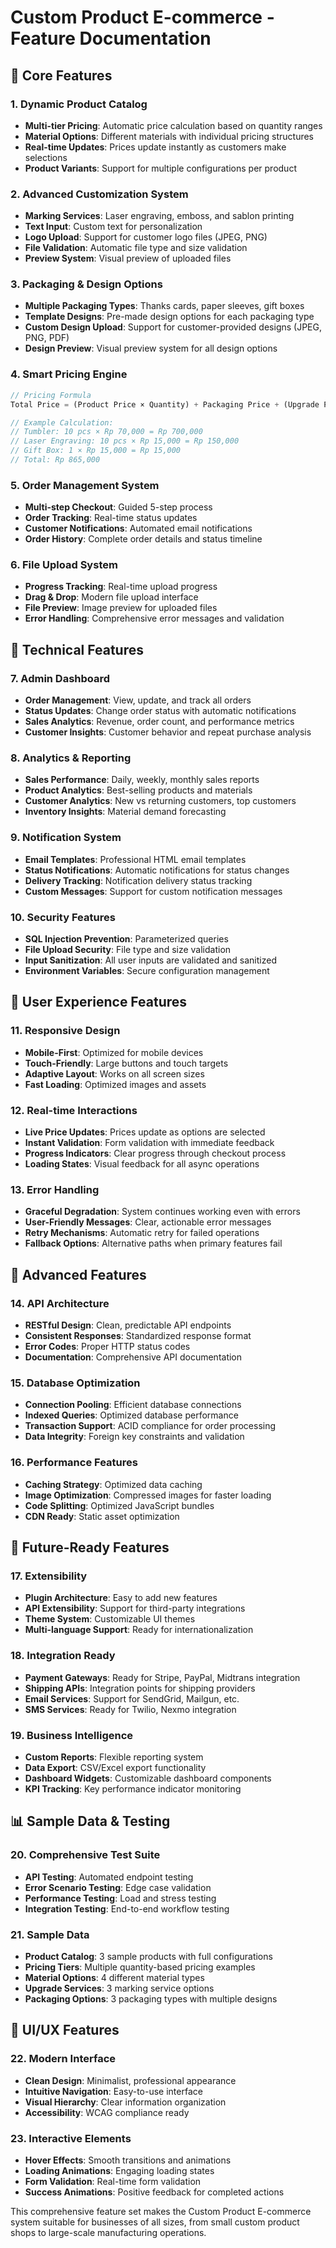 # Custom Product E-commerce - Feature Documentation

## 🎯 Core Features

### 1. Dynamic Product Catalog
- **Multi-tier Pricing**: Automatic price calculation based on quantity ranges
- **Material Options**: Different materials with individual pricing structures
- **Real-time Updates**: Prices update instantly as customers make selections
- **Product Variants**: Support for multiple configurations per product

### 2. Advanced Customization System
- **Marking Services**: Laser engraving, emboss, and sablon printing
- **Text Input**: Custom text for personalization
- **Logo Upload**: Support for customer logo files (JPEG, PNG)
- **File Validation**: Automatic file type and size validation
- **Preview System**: Visual preview of uploaded files

### 3. Packaging & Design Options
- **Multiple Packaging Types**: Thanks cards, paper sleeves, gift boxes
- **Template Designs**: Pre-made design options for each packaging type
- **Custom Design Upload**: Support for customer-provided designs (JPEG, PNG, PDF)
- **Design Preview**: Visual preview system for all design options

### 4. Smart Pricing Engine
```javascript
// Pricing Formula
Total Price = (Product Price × Quantity) + Packaging Price + (Upgrade Price × Quantity)

// Example Calculation:
// Tumbler: 10 pcs × Rp 70,000 = Rp 700,000
// Laser Engraving: 10 pcs × Rp 15,000 = Rp 150,000
// Gift Box: 1 × Rp 15,000 = Rp 15,000
// Total: Rp 865,000
```

### 5. Order Management System
- **Multi-step Checkout**: Guided 5-step process
- **Order Tracking**: Real-time status updates
- **Customer Notifications**: Automated email notifications
- **Order History**: Complete order details and status timeline

### 6. File Upload System
- **Progress Tracking**: Real-time upload progress
- **Drag & Drop**: Modern file upload interface
- **File Preview**: Image preview for uploaded files
- **Error Handling**: Comprehensive error messages and validation

## 🔧 Technical Features

### 7. Admin Dashboard
- **Order Management**: View, update, and track all orders
- **Status Updates**: Change order status with automatic notifications
- **Sales Analytics**: Revenue, order count, and performance metrics
- **Customer Insights**: Customer behavior and repeat purchase analysis

### 8. Analytics & Reporting
- **Sales Performance**: Daily, weekly, monthly sales reports
- **Product Analytics**: Best-selling products and materials
- **Customer Analytics**: New vs returning customers, top customers
- **Inventory Insights**: Material demand forecasting

### 9. Notification System
- **Email Templates**: Professional HTML email templates
- **Status Notifications**: Automatic notifications for status changes
- **Delivery Tracking**: Notification delivery status tracking
- **Custom Messages**: Support for custom notification messages

### 10. Security Features
- **SQL Injection Prevention**: Parameterized queries
- **File Upload Security**: File type and size validation
- **Input Sanitization**: All user inputs are validated and sanitized
- **Environment Variables**: Secure configuration management

## 📱 User Experience Features

### 11. Responsive Design
- **Mobile-First**: Optimized for mobile devices
- **Touch-Friendly**: Large buttons and touch targets
- **Adaptive Layout**: Works on all screen sizes
- **Fast Loading**: Optimized images and assets

### 12. Real-time Interactions
- **Live Price Updates**: Prices update as options are selected
- **Instant Validation**: Form validation with immediate feedback
- **Progress Indicators**: Clear progress through checkout process
- **Loading States**: Visual feedback for all async operations

### 13. Error Handling
- **Graceful Degradation**: System continues working even with errors
- **User-Friendly Messages**: Clear, actionable error messages
- **Retry Mechanisms**: Automatic retry for failed operations
- **Fallback Options**: Alternative paths when primary features fail

## 🚀 Advanced Features

### 14. API Architecture
- **RESTful Design**: Clean, predictable API endpoints
- **Consistent Responses**: Standardized response format
- **Error Codes**: Proper HTTP status codes
- **Documentation**: Comprehensive API documentation

### 15. Database Optimization
- **Connection Pooling**: Efficient database connections
- **Indexed Queries**: Optimized database performance
- **Transaction Support**: ACID compliance for order processing
- **Data Integrity**: Foreign key constraints and validation

### 16. Performance Features
- **Caching Strategy**: Optimized data caching
- **Image Optimization**: Compressed images for faster loading
- **Code Splitting**: Optimized JavaScript bundles
- **CDN Ready**: Static asset optimization

## 🔮 Future-Ready Features

### 17. Extensibility
- **Plugin Architecture**: Easy to add new features
- **API Extensibility**: Support for third-party integrations
- **Theme System**: Customizable UI themes
- **Multi-language Support**: Ready for internationalization

### 18. Integration Ready
- **Payment Gateways**: Ready for Stripe, PayPal, Midtrans integration
- **Shipping APIs**: Integration points for shipping providers
- **Email Services**: Support for SendGrid, Mailgun, etc.
- **SMS Services**: Ready for Twilio, Nexmo integration

### 19. Business Intelligence
- **Custom Reports**: Flexible reporting system
- **Data Export**: CSV/Excel export functionality
- **Dashboard Widgets**: Customizable dashboard components
- **KPI Tracking**: Key performance indicator monitoring

## 📊 Sample Data & Testing

### 20. Comprehensive Test Suite
- **API Testing**: Automated endpoint testing
- **Error Scenario Testing**: Edge case validation
- **Performance Testing**: Load and stress testing
- **Integration Testing**: End-to-end workflow testing

### 21. Sample Data
- **Product Catalog**: 3 sample products with full configurations
- **Pricing Tiers**: Multiple quantity-based pricing examples
- **Material Options**: 4 different material types
- **Upgrade Services**: 3 marking service options
- **Packaging Options**: 3 packaging types with multiple designs

## 🎨 UI/UX Features

### 22. Modern Interface
- **Clean Design**: Minimalist, professional appearance
- **Intuitive Navigation**: Easy-to-use interface
- **Visual Hierarchy**: Clear information organization
- **Accessibility**: WCAG compliance ready

### 23. Interactive Elements
- **Hover Effects**: Smooth transitions and animations
- **Loading Animations**: Engaging loading states
- **Form Validation**: Real-time form validation
- **Success Animations**: Positive feedback for completed actions

This comprehensive feature set makes the Custom Product E-commerce system suitable for businesses of all sizes, from small custom product shops to large-scale manufacturing operations.